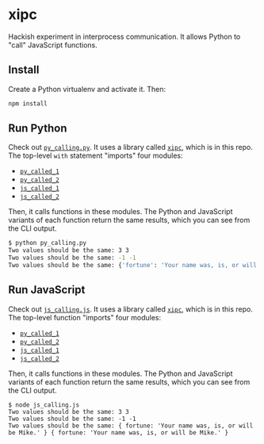 # xipc

Hackish experiment in interprocess communication.  It allows Python to "call" JavaScript functions.

## Install

Create a Python virtualenv and activate it. Then:

```bash
npm install
```

## Run Python

Check out [`py_calling.py`](./py_calling.py). It uses a library called [`xipc`](./xipc.py), which is in this repo. The top-level `with` statement "imports" four modules:

- [`py_called_1`](./py_called_1.py)
- [`py_called_2`](./py_called_2.py)
- [`js_called_1`](./js_called_1.js)
- [`js_called_2`](./js_called_2.js)

Then, it calls functions in these modules. The Python and JavaScript variants of each function return the same results, which you can see from the CLI output.

```bash
$ python py_calling.py
Two values should be the same: 3 3
Two values should be the same: -1 -1
Two values should be the same: {'fortune': 'Your name was, is, or will be Mike.'} {'fortune': 'Your name was, is, or will be Mike.'}
```

## Run JavaScript

Check out [`js_calling.js`](./js_calling.js). It uses a library called [`xipc`](./xipc.js), which is in this repo. The top-level function "imports" four modules:

- [`py_called_1`](./py_called_1.py)
- [`py_called_2`](./py_called_2.py)
- [`js_called_1`](./js_called_1.js)
- [`js_called_2`](./js_called_2.js)

Then, it calls functions in these modules. The Python and JavaScript variants of each function return the same results, which you can see from the CLI output.

```
$ node js_calling.js
Two values should be the same: 3 3
Two values should be the same: -1 -1
Two values should be the same: { fortune: 'Your name was, is, or will be Mike.' } { fortune: 'Your name was, is, or will be Mike.' }
```